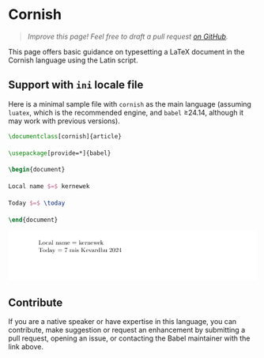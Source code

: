 # Cornish

<blockquote>
  <p><em>Improve this page! Feel free to draft a pull request <a href="https://github.com/latex3/babel/tree/docs/docs">on GitHub</a>.</em></p>
</blockquote>

This page offers basic guidance on typesetting a LaTeX document in the
Cornish language using the Latin script.

## Support with `ini` locale file

Here is a minimal sample file with `cornish` as the main language
(assuming `luatex`, which is the recommended engine, and `babel` ≥24.14,
although it may work with previous versions).

```tex
\documentclass[cornish]{article}

\usepackage[provide=*]{babel}

\begin{document}

Local name $=$ kernewek

Today $=$ \today

\end{document}
```

![](../media/locale-cornish.png)

## Contribute

If you are a native speaker or have expertise in this language, you can
contribute, make suggestion or request an enhancement by submitting a
pull request, opening an issue, or contacting the Babel maintainer with
the link above.
